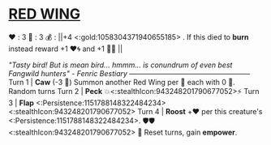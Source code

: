 # [__**RED WING**__](<https://www.youtube.com/watch?v=jf9ot3SvvmM>)
❤️ : 3
🔷 : 3
💰 : ||+4 <:gold:1058304371940655185> . If this died to __burn__ instead reward +1 ❤️🌀 and +1 🔷🌀 ||

*"Tasty bird! But is mean bird... hmmm... is conundrum of even best Fangwild hunters" - Fenric Bestiary*
—————————————————
Turn 1  | **Caw** (-3 🔷) Summon another Red Wing per 👥 each with 0 🔷. Random turns
Turn 2 | **Peck** 💥<:stealthIcon:943248201790677052>⚡
Turn 3 | **Flap** <:Persistence:1151788148322484234><:stealthIcon:943248201790677052>
Turn 4 | **Roost** +❤️ per this creature's <:Persistence:1151788148322484234>. 🛡️🛡️<:stealthIcon:943248201790677052> 🔀 Reset turns, gain __empower__.
